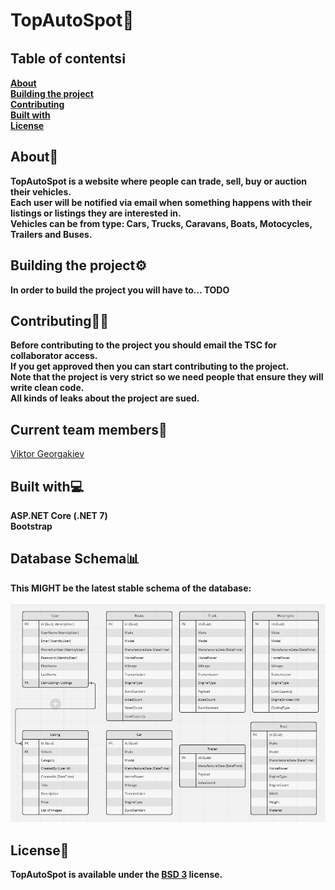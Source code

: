 # TopAutoSpot🚦

## Table of contentsℹ️
<strong>[About](#about)
<br />
[Building the project](#building-the-project)
<br />
[Contributing](#contributing)
<br />
[Built with](#built-with)
<br />
[License](#license)</strong>
<br />

## About📝
<strong>
TopAutoSpot is a website where people can trade, sell, buy or auction their vehicles.
<br />
Each user will be notified via email when something happens with their listings or listings they are interested in.
<br />
Vehicles can be from type: Cars, Trucks, Caravans, Boats, Motocycles, Trailers and Buses.
</strong>

## Building the project⚙️
<strong>In order to build the project you will have to... TODO</strong>
<br />

## Contributing🧑‍🔧
<strong>Before contributing to the project you should email the TSC for collaborator access.
<br />
If you get approved then you can start contributing to the project.
<br />
Note that the project is very strict so we need people that ensure they will write clean code.
<br />
All kinds of leaks about the project are sued.
</strong>

## Current team members🧑
<a href="https://github.com/viktorgkw">Viktor Georgakiev</a>

## Built with💻
<strong>ASP.NET Core (.NET 7)</strong>
<br />
<strong>Bootstrap</strong>

## Database Schema📊
<strong>This MIGHT be the latest stable schema of the database:</strong>
<br />
<br />
<img src="./Content/UpdatedDatabaseSchema.jpg">

## License📃
<strong>TopAutoSpot is available under the <a href="https://choosealicense.com/licenses/bsd-3-clause/">BSD 3</a> license.</strong>
